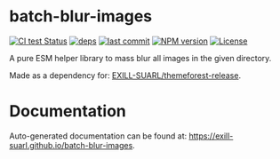 # batch-blur-images
[![CI test Status](https://github.com/EXILL-SUARL/batch-blur-images/actions/workflows/test.yml/badge.svg)](https://github.com/EXILL-SUARL/batch-blur-images/actions) [![deps](https://img.shields.io/librariesio/release/npm/@EXILL-SUARL/batch-blur-images)](https://www.npmjs.com/package/@exill-suarl/batch-blur-images) [![last commit](https://img.shields.io/github/last-commit/EXILL-SUARL/batch-blur-images)](https://github.com/EXILL-SUARL/batch-blur-images/commits/master) [![NPM version](https://img.shields.io/npm/v/@exill-suarl/batch-blur-images)](https://www.npmjs.com/package/@exill-suarl/batch-blur-images) [![License](https://img.shields.io/github/license/EXILL-SUARL/batch-blur-images)](https://github.com/EXILL-SUARL/batch-blur-images/blob/master/LICENSE)

A pure ESM helper library to mass blur all images in the given directory.

Made as a dependency for: [EXILL-SUARL/themeforest-release](https://github.com/EXILL-SUARL/themeforest-release).

# Documentation
Auto-generated documentation can be found at: https://exill-suarl.github.io/batch-blur-images.